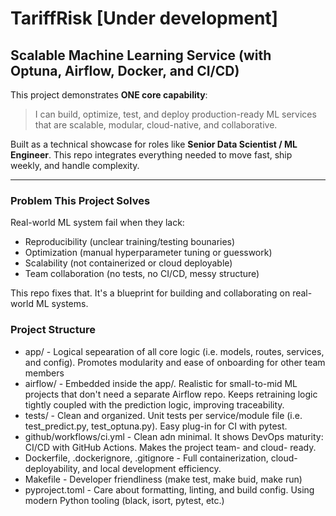 # TariffRisk [Under development]

## Scalable Machine Learning Service (with Optuna, Airflow, Docker, and CI/CD)

This project demonstrates **ONE core capability**:
> I can build, optimize, test, and deploy production-ready ML services that are scalable, modular, cloud-native, and collaborative.

Built as a technical showcase for roles like **Senior Data Scientist / ML Engineer**. This repo integrates everything needed to move fast, ship weekly, and handle complexity.

---

### Problem This Project Solves
Real-world ML system fail when they lack:
- Reproducibility (unclear training/testing bounaries)
- Optimization (manual hyperparameter tuning or guesswork)
- Scalability (not containerized or cloud deployable)
- Team collaboration (no tests, no CI/CD, messy structure)

This repo fixes that. It's a blueprint for building and collaborating on real-world ML systems.

### Project Structure
- app/ - Logical sepearation of all core logic (i.e. models, routes, services, and config). Promotes modularity and ease of onboarding for other team members
- airflow/ - Embedded inside the app/. Realistic for small-to-mid ML projects that don't need a separate Airflow repo. Keeps retraining logic tightly coupled with the prediction logic, improving traceability.
- tests/ - Clean and organized. Unit tests per service/module file (i.e. test_predict.py, test_optuna.py). Easy plug-in for CI with pytest.
- github/workflows/ci.yml - Clean adn minimal. It shows DevOps maturity: CI/CD with GitHub Actions. Makes the project team- and cloud- ready.
- Dockerfile, .dockerignore, .gitignore - Full containerization, cloud-deployability, and local development efficiency.
- Makefile - Developer friendliness (make test, make buid, make run)
- pyproject.toml - Care about formatting, linting, and build config. Using modern Python tooling (black, isort, pytest, etc.) 

